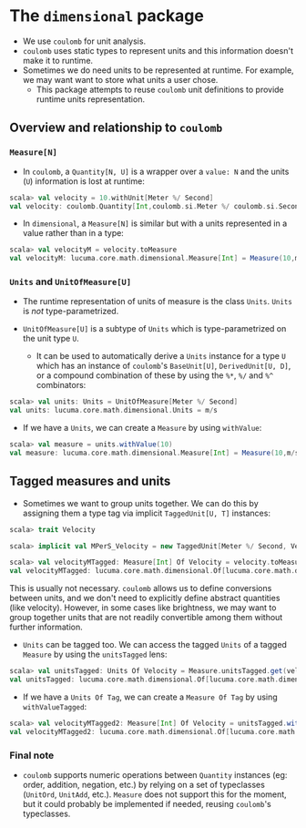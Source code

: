 # The `dimensional` package

- We use `coulomb` for unit analysis.
- `coulomb` uses static types to represent units and this information doesn't make it to runtime.
- Sometimes we do need units to be represented at runtime. For example, we may want want to store what units a user chose.
  - This package attempts to reuse `coulomb` unit definitions to provide runtime units representation.

## Overview and relationship to `coulomb`

### `Measure[N]`

- In `coulomb`, a `Quantity[N, U]` is a wrapper over a `value: N` and the units (`U`) information is lost at runtime:

```scala
scala> val velocity = 10.withUnit[Meter %/ Second]
val velocity: coulomb.Quantity[Int,coulomb.si.Meter %/ coulomb.si.Second] = Quantity(10)
```

- In `dimensional`, a `Measure[N]` is similar but with a units represented in a value rather than in a type:

```scala
scala> val velocityM = velocity.toMeasure
val velocityM: lucuma.core.math.dimensional.Measure[Int] = Measure(10,m/s)
```

### `Units` and `UnitOfMeasure[U]`

- The runtime representation of units of measure is the class `Units`. `Units` is _not_ type-parametrized.

- `UnitOfMeasure[U]` is a subtype of `Units` which is type-parametrized on the unit type `U`.
  - It can be used to automatically derive a `Units` instance for a type `U` which has an instance of `coulomb`'s `BaseUnit[U]`, `DerivedUnit[U, D]`, or a compound combination of these by using the `%*`, `%/` and `%^` combinators:

```scala
scala> val units: Units = UnitOfMeasure[Meter %/ Second]
val units: lucuma.core.math.dimensional.Units = m/s
```

- If we have a `Units`, we can create a `Measure` by using `withValue`:

```scala
scala> val measure = units.withValue(10)
val measure: lucuma.core.math.dimensional.Measure[Int] = Measure(10,m/s)
```

## Tagged measures and units

- Sometimes we want to group units together. We can do this by assigning them a type tag via implicit `TaggedUnit[U, T]` instances:

```scala
scala> trait Velocity

scala> implicit val MPerS_Velocity = new TaggedUnit[Meter %/ Second, Velocity]

scala> val velocityMTagged: Measure[Int] Of Velocity = velocity.toMeasureTagged
val velocityMTagged: lucuma.core.math.dimensional.Of[lucuma.core.math.dimensional.Measure[Int],Velocity] = Measure(10,m/s)
```

This is usually not necessary. `coulomb` allows us to define conversions between units, and we don't need to explicitly define abstract quantities (like velocity). However, in some cases like brightness, we may want to group together units that are not readily convertible among them without further information.

- `Units` can be tagged too. We can access the tagged `Units` of a tagged `Measure` by using the `unitsTagged` lens:

```scala
scala> val unitsTagged: Units Of Velocity = Measure.unitsTagged.get(velocityMTagged)
val unitsTagged: lucuma.core.math.dimensional.Of[lucuma.core.math.dimensional.Units,Velocity] = m/s
```

- If we have a `Units Of Tag`, we can create a `Measure Of Tag` by using `withValueTagged`:

```scala
scala> val velocityMTagged2: Measure[Int] Of Velocity = unitsTagged.withValueTagged(20)
val velocityMTagged2: lucuma.core.math.dimensional.Of[lucuma.core.math.dimensional.Measure[Int],Velocity] = Measure(20,m/s)
```

### Final note

- `coulomb` supports numeric operations between `Quantity` instances (eg: order, addition, negation, etc.) by relying on a set of typeclasses (`UnitOrd`, `UnitAdd`, etc.). `Measure` does not support this for the moment, but it could probably be implemented if needed, reusing `coulomb`'s typeclasses.
